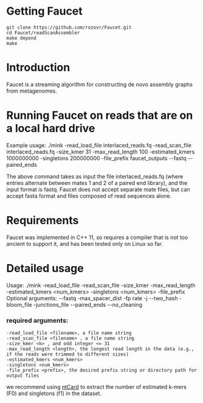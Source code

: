 <!-- # Getting Recycler
You can download Recycler [here](https://github.com/Shamir-Lab/Recycler/releases/download/Recycler-v0.6/Recycler-0.6.zip) or clone it via the link below. In case you download the zip, unzip the file before following the instructions below (ignoring the 'git clone' line)
 -->
# Getting Faucet
    git clone https://github.com/rozovr/Faucet.git
    cd Faucet/readScanAssembler
	make depend
	make    
 
# Introduction
Faucet is a streaming algorithm for constructing de novo assembly graphs from metagenomes. 


# Running Faucet on reads that are on a local hard drive
Example usage:
./mink -read_load_file interlaced_reads.fq -read_scan_file interlaced_reads.fq -size_kmer 31 -max_read_length 100 -estimated_kmers 1000000000 -singletons 200000000 -file_prefix faucet_outputs --fastq --paired_ends

The above command takes as input the file interlaced_reads.fq (where entries alternate between mates 1 and 2 of a paired end library), and the input format is fastq. Faucet does not accept separate mate files, but can accept fasta format and files composed of read sequences alone.


# Requirements
Faucet was implemented in C++ 11, so requires a compiler that is not too ancient to support it, and has been tested only on Linux so far. 

# Detailed usage

Usage:
./mink -read_load_file <filename> -read_scan_file <filename> -size_kmer <k> -max_read_length <length> -estimated_kmers <num_kmers> -singletons <num_kmers> -file_prefix <prefix>
Optional arguments: --fastq -max_spacer_dist <dist> -fp rate <rate> -j <int> --two_hash -bloom_file <filename> -junctions_file <filename> --paired_ends --no_cleaning

### required arguments:
 
	-read_load_file <filename>, a file name string 
	-read_scan_file <filename> , a file name string
	-size_kmer <k> , and odd integer <= 31
	-max_read_length <length>, the longest read length in the data (e.g., if the reads were trimmed to different sizes)
	-estimated_kmers <num_kmers> 
	-singletons <num_kmers> 
	-file_prefix <prefix>, the desired prefix string or directory path for output files 
 
we recommend using <a href="https://github.com/bcgsc/ntCard">ntCard</a> to extract the number of estimated k-mers (F0) and singletons (f1) in the dataset.

<!-- ### optional arguments:
	--fastq 
	-max_spacer_dist <dist> 
	-fp <rate> 
	-j <int> 
	--two_hash 
	-bloom_file <filename> 
	-junctions_file <filename> 
	--paired_ends --no_cleaning
 -->
<!-- # <a name="bam-prep">Preparing the BAM input: -->

<!-- # Outputs: -->


